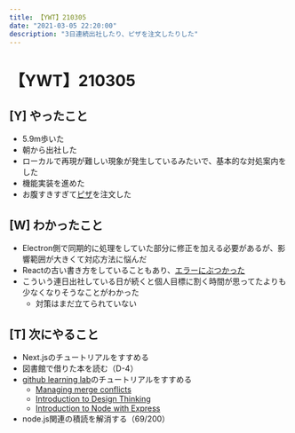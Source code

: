 ```yaml
---
title: 【YWT】210305
date: "2021-03-05 22:20:00"
description: "3日連続出社したり、ピザを注文したりした"
---
```


# 【YWT】210305

## [Y] やったこと

- 5.9m歩いた
- 朝から出社した
- ローカルで再現が難しい現象が発生しているみたいで、基本的な対処案内をした
- 機能実装を進めた
- お腹すきすぎて[ピザ](https://twitter.com/camomile_cafe/status/1367819073283792899)を注文した

## [W] わかったこと

- Electron側で同期的に処理をしていた部分に修正を加える必要があるが、影響範囲が大きくて対応方法に悩んだ
- Reactの古い書き方をしていることもあり、[エラーにぶつかった](https://stackoverflow.com/questions/37387351/reactjs-warning-setstate-cannot-update-during-an-existing-state-transiti)
- こういう連日出社している日が続くと個人目標に割く時間が思ってたよりも少なくなりそうなことがわかった
  - 対策はまだ立てられていない

## [T] 次にやること

- Next.jsのチュートリアルをすすめる
- 図書館で借りた本を読む（D-4）
- [github learning lab](https://lab.github.com/githubtraining)のチュートリアルをすすめる
  - [Managing merge conflicts](https://lab.github.com/githubtraining/managing-merge-conflicts)
  - [Introduction to Design Thinking](https://lab.github.com/githubtraining/introduction-to-design-thinking)
  - [Introduction to Node with Express](https://lab.github.com/everydeveloper/introduction-to-node-with-express)
- node.js関連の積読を解消する（69/200）
